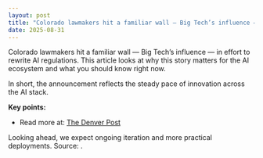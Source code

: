 ```yaml
---
layout: post
title: "Colorado lawmakers hit a familiar wall — Big Tech’s influence — in effort to rewrite AI regulations"
date: 2025-08-31
---
```


Colorado lawmakers hit a familiar wall — Big Tech’s influence — in effort to rewrite AI regulations. This article looks at why this story matters for the AI ecosystem and what you should know right now.

In short, the announcement reflects the steady pace of innovation across the AI stack.

**Key points:**
- Read more at: [The Denver Post](https://www.denverpost.com/2025/08/31/colorado-legislature-big-tech-artificial-intelligence/)

Looking ahead, we expect ongoing iteration and more practical deployments. Source: .
